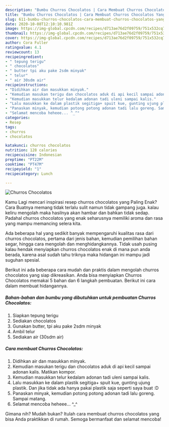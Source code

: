 ```yaml
---
description: "Bumbu Churros Chocolatos | Cara Membuat Churros Chocolatos Yang Paling Enak"
title: "Bumbu Churros Chocolatos | Cara Membuat Churros Chocolatos Yang Paling Enak"
slug: 611-bumbu-churros-chocolatos-cara-membuat-churros-chocolatos-yang-paling-enak
date: 2020-10-08T12:10:10.981Z
image: https://img-global.cpcdn.com/recipes/d713ae76d2f09759/751x532cq70/churros-chocolatos-foto-resep-utama.jpg
thumbnail: https://img-global.cpcdn.com/recipes/d713ae76d2f09759/751x532cq70/churros-chocolatos-foto-resep-utama.jpg
cover: https://img-global.cpcdn.com/recipes/d713ae76d2f09759/751x532cq70/churros-chocolatos-foto-resep-utama.jpg
author: Cora Fuller
ratingvalue: 4.1
reviewcount: 13
recipeingredient:
- " tepung terigu"
- " chocolatos"
- " butter tpi aku pake 2sdm minyak"
- " telur"
- " air 30sdm air"
recipeinstructions:
- "Didihkan air dan masukkan minyak."
- "Kemudian masukan terigu dan chocolatos aduk di api kecil sampai adonan kalis. Matikan kompor."
- "Kemudian masukkan telur kedalam adonan tadi uleni sampai kalis."
- "Lalu masukkan ke dalam plastik segitiga+ spuit kue, gunting ujung plastik. Dan jika tidak ada hanya pakai plastik saja seperti saya buat :D"
- "Panaskan minyak, kemudian potong potong adonan tadi lalu goreng. Sampai matang."
- "Selamat mencoba heheee... ^_^"
categories:
- Resep
tags:
- churros
- chocolatos

katakunci: churros chocolatos 
nutrition: 128 calories
recipecuisine: Indonesian
preptime: "PT22M"
cooktime: "PT47M"
recipeyield: "1"
recipecategory: Lunch

---
```



![Churros Chocolatos](https://img-global.cpcdn.com/recipes/d713ae76d2f09759/751x532cq70/churros-chocolatos-foto-resep-utama.jpg)

Kamu Lagi mencari inspirasi resep churros chocolatos yang Paling Enak? Cara Buatnya memang tidak terlalu sulit namun tidak gampang juga. kalau keliru mengolah maka hasilnya akan hambar dan bahkan tidak sedap. Padahal churros chocolatos yang enak seharusnya memiliki aroma dan rasa yang mampu memancing selera kita.

Ada beberapa hal yang sedikit banyak mempengaruhi kualitas rasa dari churros chocolatos, pertama dari jenis bahan, kemudian pemilihan bahan segar, hingga cara mengolah dan menghidangkannya. Tidak usah pusing kalau hendak menyiapkan churros chocolatos enak di mana pun anda berada, karena asal sudah tahu triknya maka hidangan ini mampu jadi suguhan spesial.




Berikut ini ada beberapa cara mudah dan praktis dalam mengolah churros chocolatos yang siap dikreasikan. Anda bisa menyiapkan Churros Chocolatos memakai 5 bahan dan 6 langkah pembuatan. Berikut ini cara dalam membuat hidangannya.

<!--inarticleads1-->

##### Bahan-bahan dan bumbu yang dibutuhkan untuk pembuatan Churros Chocolatos:

1. Siapkan  tepung terigu
1. Sediakan  chocolatos
1. Gunakan  butter, tpi aku pake 2sdm minyak
1. Ambil  telur
1. Sediakan  air (30sdm air)




<!--inarticleads2-->

##### Cara membuat Churros Chocolatos:

1. Didihkan air dan masukkan minyak.
1. Kemudian masukan terigu dan chocolatos aduk di api kecil sampai adonan kalis. Matikan kompor.
1. Kemudian masukkan telur kedalam adonan tadi uleni sampai kalis.
1. Lalu masukkan ke dalam plastik segitiga+ spuit kue, gunting ujung plastik. Dan jika tidak ada hanya pakai plastik saja seperti saya buat :D
1. Panaskan minyak, kemudian potong potong adonan tadi lalu goreng. Sampai matang.
1. Selamat mencoba heheee... ^_^




Gimana nih? Mudah bukan? Itulah cara membuat churros chocolatos yang bisa Anda praktikkan di rumah. Semoga bermanfaat dan selamat mencoba!
